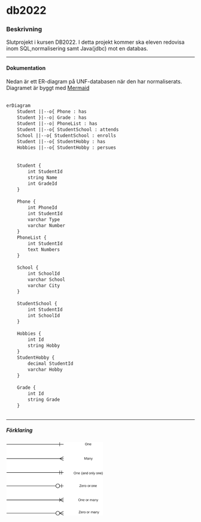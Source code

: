 # db2022



### Beskrivning


Slutprojekt i kursen DB2022. I detta projekt kommer ska eleven redovisa inom SQL,normalisering samt Java(jdbc) mot en databas.



---


#### Dokumentation

Nedan är ett ER-diagram på UNF-databasen när den har normaliserats.
Diagramet är byggt med [Mermaid](https://mermaid.js.org/syntax/entityRelationshipDiagram.html)

```mermaid

erDiagram
    Student ||--o{ Phone : has
    Student }|--o| Grade : has
    Student ||--o| PhoneList : has
    Student ||--o{ StudentSchool : attends
    School ||--o{ StudentSchool : enrolls
    Student ||--o{ StudentHobby : has
    Hobbies ||--o{ StudentHobby : persues
    
    
    Student {
        int StudentId
        string Name
        int GradeId
    }
    
    Phone {
        int PhoneId
        int StudentId
        varchar Type 
        varchar Number
    }
    PhoneList {
        int StudentId
        text Numbers
    }
    
    School {
        int SchoolId
        varchar School
        varchar City
    }
    
    StudentSchool {
        int StudentId
        int SchoolId
    }
    
    Hobbies {
        int Id
        string Hobby
    }
    StudentHobby {
        decimal StudentId
        varchar Hobby
    }
    
    Grade {
        int Id
        string Grade
    }
    
```





---

##### Förklaring

![a](https://github.com/miwashi-edu/db2022/blob/main/cardinality-1.png)



